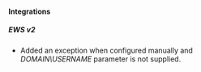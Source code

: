 
#### Integrations
##### EWS v2
- Added an exception when configured manually and *DOMAIN\USERNAME* parameter is not supplied.
